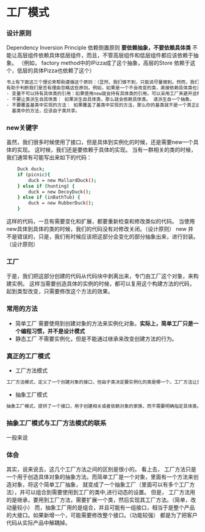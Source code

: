 # 工厂模式

### 设计原则
Dependency Inversion Principle 依赖倒置原则
**要依赖抽象，不要依赖具体类**
不能让高层组件依赖具体低层组件，而且，不管高层组件和低层组件都应该依赖于抽象。
（例如， factory method中的IPizza成了这个抽象，高层的Store 依赖于这个，低层的具体Pizza也依赖了这个）
```sh
书上有下面这三个理论来帮助遵循这个原则：（显然，我们做不到，只能说尽量做到。然而，我们记住这些原则
有助于判断我们是否有理由忽略这些原则。例如，如果是一个不会改变的类，直接依赖具体类也没什么关系。。。）
- 变量不可以持有具体类的引用：如果使用new就会持有具体类的引用。可以采用工厂来避开这种做法。
- 不要让类派生自具体类： 如果派生自具体类，那么就会依赖具体类。 请派生自一个抽象。
- 不要覆盖基类中实现的方法： 如果覆盖了基类中实现的方法，那么你的基类就不是一个真正适合被继承的对象。
  基类中的方法，应该由子类共享。
```

### new关键字
虽然，我们很多时候使用了接口，但是具体到实例化的时候，还是需要new一个具体的实现。
这时候，我们还是要依赖于具体的实现。
当有一群相关的类的时候，我们通常有可能写出来如下的代码：
```sh
    Duck duck;
    if (picnic){
        duck = new MallardDuck();
    } else if (hunting) {
        duck = new DecoyDuck();
    } else if (inBathTub) {
        duck = new RubberDuck();
    }
```
这样的代码，一旦有需要变化和扩展，都要重新检查和修改类似的代码。
当使用new具体到具体的类的时候，我们的代码没有对修改关闭。（设计原则）
new 并不是错误的，只是，我们有时候应该把这部分会变化的部分抽象出来，进行封装。（设计原则）

### 工厂
于是，我们把这部分创建的代码从代码块中剥离出来，专门由工厂这个对象，来构建实例。
这样当需要创造具体的实例的时候，都可以复用这个构建方法的代码，起到类型改变，只需要修改这个方法的效果。

### 常用的方法
- 简单工厂  需要使用到创建对象的方法来实例化对象。**实际上，简单工厂只是一个编程习惯，并不是设计模式**
- 静态工厂  不需要实例化，但是不能通过继承来改变创建方法的行为。


### 真正的工厂模式
- 工厂方法模式
```sh
工厂方法模式，定义了一个创建对象的接口，但由子类决定要实例化的类是哪一个。工厂方法让类把实例化推迟到子类。
```

- 抽象工厂模式
```sh
抽象工厂模式，提供了一个接口，用于创建相关或者依赖对象的家族，而不需要明确指定具体类。
```

### 抽象工厂模式与工厂方法模式的联系
一般来说

### 体会
其实，说来说去，这几个工厂方法之间的区别是很小的。
看上去， 工厂方法只是一个用于创造具体对象的抽象方法。而简单工厂是一个对象，里面有一个方法来创造对象，将这个简单工厂抽象，
就变成了一个抽象工厂（里面可以有多个工厂方法），并可以组合到需要使用到工厂的类中,进行动态的设置。
但是， 工厂方法用的是继承，要用到工厂方法，需要扩展一个类，然后实现其工厂方法。（简单，改动量较小）
而，抽象工厂用的是组合，并且可能有一组接口，相当于是整个产品的大接口。如果新增一个，可能需要修改整个接口。（功能较强）
都是为了把客户代码从实际产品中解耦掉。
